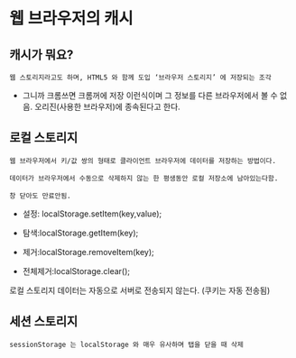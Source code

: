 # 웹 브라우저의 캐시

## 캐시가 뭐요?
    웹 스토리지라고도 하며, HTML5 와 함께 도입 ‘브라우저 스토리지’ 에 저장되는 조각

- 그니까 크롬쓰면 크롬꺼에 저장 이런식이며 그 정보를 다른 브라우저에서 볼 수 없음. 오리진(사용한 브라우저)에 종속된다고 한다.

## 로컬 스토리지
    웹 브라우저에서 키/값 쌍의 형태로 클라이언트 브라우저에 데이터를 저장하는 방법이다.

    데이터가 브라우저에서 수동으로 삭제하지 않는 한 평생동안 로컬 저장소에 남아있는다함.

    창 닫아도 만료안됨.

- 설정: localStorage.setItem(key,value);

- 탐색:localStorage.getItem(key);

- 제거:localStorage.removeItem(key);

- 전체제거:localStorage.clear();


로컬 스토리지 데이터는 자동으로 서버로 전송되지 않는다. (쿠키는 자동 전송됨)


## 세션 스토리지
    sessionStorage 는 localStorage 와 매우 유사하며 탭을 닫을 때 삭제

